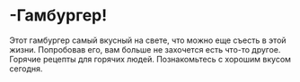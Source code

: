 # -Гамбургер!
Этот гамбургер самый вкусный на свете, что можно еще съесть в этой жизни.
Попробовав его, вам больше не захочется есть что-то другое.
Горячие рецепты для горячих людей.
Познакомьтесь с хорошим вкусом сегодня.
